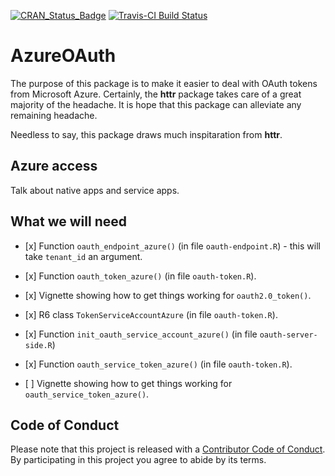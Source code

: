 
<!-- README.md is generated from README.Rmd. Please edit that file -->
[![CRAN\_Status\_Badge](http://www.r-pkg.org/badges/version/AzureOAuth)](https://cran.r-project.org/package=AzureOAuth) [![Travis-CI Build Status](https://travis-ci.org/ijlyttle/AzureOAuth.svg?branch=master)](https://travis-ci.org/ijlyttle/AzureOAuth)

AzureOAuth
==========

The purpose of this package is to make it easier to deal with OAuth tokens from Microsoft Azure. Certainly, the **httr** package takes care of a great majority of the headache. It is hope that this package can alleviate any remaining headache.

Needless to say, this package draws much inspitaration from **httr**.

Azure access
------------

Talk about native apps and service apps.

What we will need
-----------------

-   \[x\] Function `oauth_endpoint_azure()` (in file `oauth-endpoint.R`) - this will take `tenant_id` an argument.

-   \[x\] Function `oauth_token_azure()` (in file `oauth-token.R`).

-   \[x\] Vignette showing how to get things working for `oauth2.0_token()`.

-   \[x\] R6 class `TokenServiceAccountAzure` (in file `oauth-token.R`).

-   \[x\] Function `init_oauth_service_account_azure()` (in file `oauth-server-side.R`)

-   \[x\] Function `oauth_service_token_azure()` (in file `oauth-token.R`).

-   \[ \] Vignette showing how to get things working for `oauth_service_token_azure()`.

Code of Conduct
---------------

Please note that this project is released with a [Contributor Code of Conduct](CONDUCT.md). By participating in this project you agree to abide by its terms.
